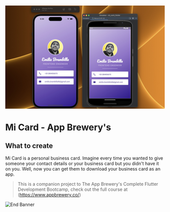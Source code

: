 ![App Brewery Banner](https://raw.githubusercontent.com/emibrambilla/flutter-mi-card/main/images/screenshot.jpg)

# Mi Card - App Brewery's

## What to create

Mi Card is a personal business card. Imagine every time you wanted to give someone your contact details or your business card but you didn't have it on you. Well, now you can get them to download your business card as an app.

> This is a companion project to The App Brewery's Complete Flutter Development Bootcamp, check out the full course at (https://www.appbrewery.co/)

![End Banner](https://github.com/londonappbrewery/Images/blob/master/readme-end-banner.png)
